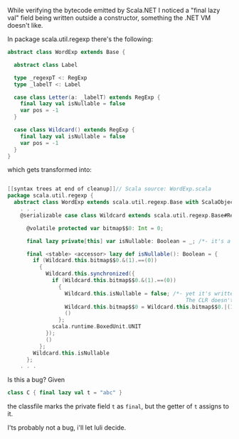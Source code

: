 While verifying the bytecode emitted by Scala.NET I noticed a "final lazy val" field being written outside a constructor, something the .NET VM doesn't like. 

In package scala.util.regexp there's the following: 

```scala
abstract class WordExp extends Base {

  abstract class Label

  type _regexpT <: RegExp
  type _labelT <: Label

  case class Letter(a: _labelT) extends RegExp {
    final lazy val isNullable = false
    var pos = -1
  }

  case class Wildcard() extends RegExp {
    final lazy val isNullable = false
    var pos = -1
  }
}
```


which gets transformed into: 

```scala

[[syntax trees at end of cleanup]]// Scala source: WordExp.scala
package scala.util.regexp {
  abstract class WordExp extends scala.util.regexp.Base with ScalaObject {
    . . . 
    @serializable case class Wildcard extends scala.util.regexp.Base#RegExp with ScalaObject with Product {

      @volatile protected var bitmap$$0: Int = 0;

      final lazy private[this] var isNullable: Boolean = _; /*- it's a final field */

      final <stable> <accessor> lazy def isNullable(): Boolean = {
        if (Wildcard.this.bitmap$$0.&(1).==(0))
          {
            Wildcard.this.synchronized({
              if (Wildcard.this.bitmap$$0.&(1).==(0))
                {
                  Wildcard.this.isNullable = false; /*- yet it's written outside a constructor. 
                                                        The CLR doesn't like this. */
                  Wildcard.this.bitmap$$0 = Wildcard.this.bitmap$$0.|(1);
                  ()
                };
              scala.runtime.BoxedUnit.UNIT
            });
            ()
          };
        Wildcard.this.isNullable
      };
    . . . 
```



Is this a bug? 
Given
```scala
class C { final lazy val t = "abc" }
```
the classfile marks the private field `t` as `final`, but the getter of `t` assigns to it.

I'ts probably not a bug, i'll let Iuli decide.

